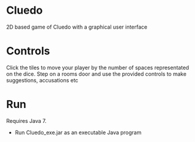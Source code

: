 Cluedo
===========
2D based game of Cluedo with a graphical user interface

Controls
===========
Click the tiles to move your player by the number of spaces representated on the dice. Step on a rooms door and use the provided controls to make suggestions, accusations etc

Run
===========
Requires Java 7. <br />
- Run Cluedo_exe.jar as an executable Java program